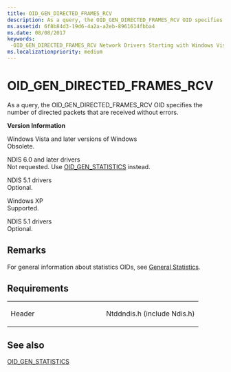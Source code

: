 ```yaml
---
title: OID_GEN_DIRECTED_FRAMES_RCV
description: As a query, the OID_GEN_DIRECTED_FRAMES_RCV OID specifies the number of directed packets that are received without errors.
ms.assetid: 6f8b84d3-19d6-4a2a-a2eb-8961614fbba4
ms.date: 08/08/2017
keywords: 
 -OID_GEN_DIRECTED_FRAMES_RCV Network Drivers Starting with Windows Vista
ms.localizationpriority: medium
---
```


# OID\_GEN\_DIRECTED\_FRAMES\_RCV


As a query, the OID\_GEN\_DIRECTED\_FRAMES\_RCV OID specifies the number of directed packets that are received without errors.

**Version Information**

<a href="" id="windows-vista-and-later-versions-of-windows"></a>Windows Vista and later versions of Windows  
Obsolete.

<a href="" id="ndis-6-0-and-later-drivers"></a>NDIS 6.0 and later drivers  
Not requested. Use [OID\_GEN\_STATISTICS](oid-gen-statistics.md) instead.

<a href="" id="ndis-5-1-drivers"></a>NDIS 5.1 drivers  
Optional.

<a href="" id="windows-xp"></a>Windows XP  
Supported.

<a href="" id="ndis-5-1-drivers"></a>NDIS 5.1 drivers  
Optional.

Remarks
-------

For general information about statistics OIDs, see [General Statistics](./ndis-general-statistics-oids.md).

Requirements
------------

<table>
<colgroup>
<col width="50%" />
<col width="50%" />
</colgroup>
<tbody>
<tr class="odd">
<td><p>Header</p></td>
<td>Ntddndis.h (include Ndis.h)</td>
</tr>
</tbody>
</table>

## See also


[OID\_GEN\_STATISTICS](oid-gen-statistics.md)

 

